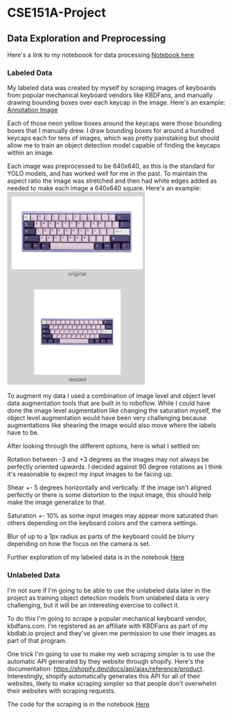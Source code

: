 # CSE151A-Project

## Data Exploration and Preprocessing
Here's a link to my noteboook for data processing [Notebook here](https://raw.githubusercontent.com/portoaj/CSE151A-Project/main/DataExploration.ipynb)
### Labeled Data
My labeled data was created by myself by scraping images of keyboards from popular mechanical keyboard vendors like KBDFans, and manually drawing bounding boxes over each keycap in the image. Here's an example: [Annotation Image](https://github.com/portoaj/CSE151A-Project/raw/main/Examples/dataannotationexample.png)

Each of those neon yellow boxes around the keycaps were those bounding boxes that I manually drew. I draw bounding boxes for around a hundred keycaps each for tens of images, which was pretty painstaking but should allow me to train an object detection model capable of finding the keycaps within an image.

Each image was preprocessed to be 640x640, as this is the standard for YOLO models, and has worked well for me in the past. To maintain the aspect ratio the image was stretched and then had white edges added as needed to make each image a 640x640 square. Here's an example: ![Data preprocessing example](https://github.com/portoaj/CSE151A-Project/raw/main/Examples/imageresizing.png)

To augment my data I used a combination of image level and object level data augmentation tools that are built in to roboflow. While I could have done the image level augmentation like changing the saturation myself, the object level augmentation would have been very challenging because augmentations like shearing the image would also move where the labels have to be.

After looking through the different options, here is what I settled on:

Rotation between -3 and +3 degrees as the images may not always be perfectly oriented upwards. I decided against 90 degree rotations as I think it's reasonable to expect my input images to be facing up.

Shear +- 5 degrees horizontally and vertically. If the image isn't aligned perfectly or there is some distortion to the input image, this should help make the image generalize to that.

Saturation +- 10% as some input images may appear more saturated than others depending on the keyboard colors and the camera settings.

Blur of up to a 1px radius as parts of the keyboard could be blurry depending on how the focus on the camera is set.

Further exploration of my labeled data is in the notebook [Here](https://raw.githubusercontent.com/portoaj/CSE151A-Project/main/DataExploration.ipynb)
### Unlabeled Data
I'm not sure if I'm going to be able to use the unlabeled data later in the project as training object detection models from unlabeled data is very challenging, but it will be an interesting exercise to collect it.

To do this I'm going to scrape a popular mechanical keyboard vendor, kbdfans.com. I'm registered as an affiliate with KBDFans as part of my kbdlab.io project and they've given me permission to use their images as part of that program.

One trick I'm going to use to make my web scraping simpler is to use the automatic API generated by they website through shopify. Here's the documentation: https://shopify.dev/docs/api/ajax/reference/product. Interestingly, shopify automatically generates this API for all of their websites, likely to make scraping simpler so that people don't overwhelm their websites with scraping requests.

The code for the scraping is in the notebook [Here](https://raw.githubusercontent.com/portoaj/CSE151A-Project/main/DataExploration.ipynb) 